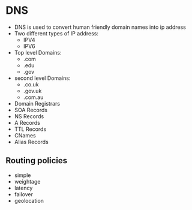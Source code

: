 # DNS

* DNS is used to convert human friendly domain names into ip address
* Two different types of IP address:
    * IPV4
    * IPV6
* Top level Domains:
    * .com
    * .edu
    * .gov
* second level Domains:
    * .co.uk
    * .gov.uk
    * .com.au
* Domain Registrars
* SOA Records
* NS Records
* A Records
* TTL Records
* CNames
* Alias Records

## Routing policies

* simple
* weightage
* latency
* failover
* geolocation
